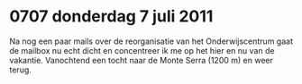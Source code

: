 # 0707 donderdag 7 juli 2011
Na nog een paar mails over de reorganisatie van het Onderwijscentrum gaat de mailbox nu echt dicht en concentreer ik me op het hier en nu van de vakantie. Vanochtend een tocht naar de Monte Serra (1200 m) en weer terug.